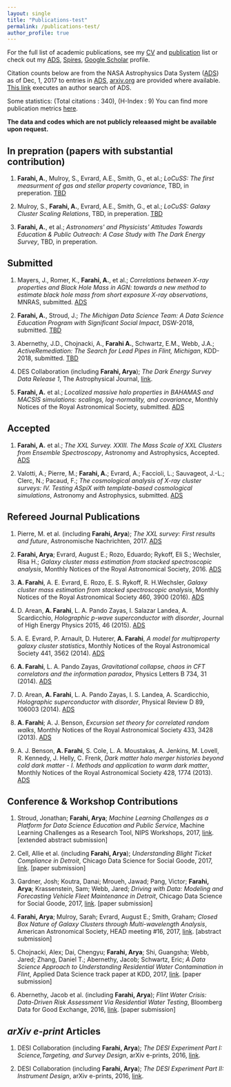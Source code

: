 ```yaml
---
layout: single
title: "Publications-test"
permalink: /publications-test/
author_profile: true
---
```


For the full list of academic publications, see my [CV](https://www.overleaf.com/read/gxckmhrxwngb) and [publication](https://www.overleaf.com/read/xhshtnqmczdf) list or check out my [ADS](https://ui.adsabs.harvard.edu/#search/q=author%3A%22Farahi%2C%20Arya), [Spires](http://inspirehep.net/author/profile/A.Farahi.1), [Google Scholar](https://scholar.google.com/citations?user=TFLWMfQAAAAJ&hl=en) profile. 

Citation counts below are from the NASA Astrophysics Data System ([ADS](http://adsabs.harvard.edu/)) as of Dec, 1, 2017 to entries in [ADS](http://adsabs.harvard.edu/), [arxiv.org](https://arxiv.org/) are provided where available. [This link](https://ui.adsabs.harvard.edu/#search/q=orcid\%3A0000-0003-0777-4618&sort=citation_count\%20desc\%2C\%20bibcode\%20desc) executes an author search of ADS.

Some statistics: (Total citations : 340), (H-Index : 9)
You can find more publication metrics [here](https://ui.adsabs.harvard.edu/#search/q=author%3A%22Farahi%2C%20Arya/metrics).

**The data and codes which are not publicly releaased might be available upon request.**


In prepration (papers with substantial contribution)
------

1. **Farahi, A.**, Mulroy, S., Evrard, A.E., Smith, G., et al.; *LoCuSS: The first measurment of gas and stellar property covariance*, TBD, in preperation. [TBD](TBD)

1. Mulroy, S., **Farahi, A.**, Evrard, A.E., Smith, G., et al.; *LoCuSS: Galaxy Cluster Scaling Relations*, TBD, in preperation. [TBD](TBD)

1. **Farahi, A.**, et al.; *Astronomers' and Physicists' Attitudes Towards Education & Public Outreach: A Case Study with The Dark Energy Survey*, TBD, in preperation.

Submitted
------

1. Mayers, J., Romer, K., **Farahi, A.**, et al.; *Correlations between X-ray properties and Black Hole Mass in AGN: towards a new method to estimate black hole mass from short exposure X-ray observations*, MNRAS, submitted. [ADS](http://adsabs.harvard.edu/abs/2018arXiv180306891M)

1. **Farahi, A.**, Stroud, J.; *The Michigan Data Science Team: A Data Science Education Program with Significant Social Impact*, DSW-2018, submitted. [TBD](TBD)

1. Abernethy, J.D., Chojnacki, A., **Farahi A.**, Schwartz, E.M., Webb, J.A.; *ActiveRemediation: The Search for Lead Pipes in Flint, Michigan*, KDD-2018, submitted. [TBD](TBD)

1. DES Collaboration (including **Farahi, Arya**); *The Dark Energy Survey Data Release 1*, The Astrophysical Journal, [link](https://www.darkenergysurvey.org/wp-content/uploads/2018/01/DR1Release.pdf).

1. **Farahi, A.** et al.; *Localized massive halo properties in BAHAMAS and MACSIS simulations: scalings, log-normality, and covariance*, Monthly Notices of the Royal Astronomical Society, submitted. [ADS](http://adsabs.harvard.edu/abs/2017arXiv171104922F)

Accepted
------

1. **Farahi, A.** et al.; *The XXL Survey. XXIII. The Mass Scale of XXL Clusters from Ensemble Spectroscopy*, Astronomy and Astrophysics, Accepted. [ADS](http://adsabs.harvard.edu/abs/2017arXiv171107066F)

1. Valotti, A.; Pierre, M.; **Farahi, A.**; Evrard, A.; Faccioli, L.; Sauvageot, J.-L.; Clerc, N.; Pacaud, F.; *The cosmological analysis of X-ray cluster surveys: IV. Testing ASpiX with template-based cosmological simulations*, Astronomy and Astrophysics, submitted. [ADS](http://adsabs.harvard.edu/abs/2017arXiv171001569V)


Refereed Journal Publications 
------

1. Pierre, M. et al. (including **Farahi, Arya**); *The XXL survey: First results and future*, Astronomische Nachrichten, 2017. [ADS](http://adsabs.harvard.edu/abs/2017AN....338..334P)


1. **Farahi, Arya**; Evrard, August E.; Rozo, Eduardo; Rykoff, Eli S.; Wechsler, Risa H.; *Galaxy cluster mass estimation from stacked spectroscopic analysis*, Monthly Notices of the Royal Astronomical Society, 2016. [ADS](http://adsabs.harvard.edu/abs/2016MNRAS.460.3900F)  


1. **A. Farahi**, A. E. Evrard, E. Rozo, E. S. Rykoff, R. H.Wechsler, *Galaxy cluster mass estimation
from stacked spectroscopic analysis*, Monthly Notices of the Royal Astronomical Society 460,
3900 (2016). [ADS](http://adsabs.harvard.edu/abs/2016A&A...592A...1P)  


1. D. Arean, **A. Farahi**, L. A. Pando Zayas, I. Salazar Landea, A. Scardicchio, *Holographic
p-wave superconductor with disorder*, Journal of High Energy Physics 2015, 46 (2015). [ADS](http://adsabs.harvard.edu/abs/2015JHEP...07..046A) 


1. A. E. Evrard, P. Arnault, D. Huterer, **A. Farahi**, *A model for multiproperty galaxy cluster statistics*, Monthly Notices of the Royal Astronomical Society 441, 3562 (2014). [ADS](http://adsabs.harvard.edu/abs/2014MNRAS.441.3562E) 


1. **A. Farahi**, L. A. Pando Zayas, *Gravitational collapse, chaos in CFT correlators and the information paradox*, Physics Letters B 734, 31 (2014). [ADS](http://adsabs.harvard.edu/abs/2014PhLB..734...31F) 


1. D. Arean, **A. Farahi**, L. A. Pando Zayas, I. S. Landea, A. Scardicchio, *Holographic superconductor with disorder*, Physical Review D 89, 106003 (2014). [ADS](http://adsabs.harvard.edu/abs/2014PhRvD..89j6003A)


1. **A. Farahi**; A. J. Benson, *Excursion set theory for correlated random walks*, Monthly Notices of the Royal Astronomical Society 433, 3428 (2013). [ADS](http://adsabs.harvard.edu/abs/2013MNRAS.433.3428F)  


1. A. J. Benson, **A. Farahi**, S. Cole, L. A. Moustakas, A. Jenkins, M. Lovell, R. Kennedy, J.
Helly, C. Frenk, *Dark matter halo merger histories beyond cold dark matter - I. Methods and application to warm dark matter*, Monthly Notices of the Royal Astronomical Society 428, 1774 (2013). [ADS](http://adsabs.harvard.edu/abs/2013MNRAS.428.1774B) 



Conference & Workshop Contributions
------

1. Stroud, Jonathan; **Farahi, Arya**; *Machine Learning Challenges as a Platform for Data Science Education and Public Service*, Machine Learning Challenges as a Research Tool, NIPS Workshops, 2017, [link](https://docs.google.com/viewer?a=v&pid=sites&srcid=Y2hhbGVhcm4ub3JnfHdvcmtzaG9wfGd4OjIxYjg4YzQzYWVlNzBkNjc). [extended abstract submission]

1. Cell, Allie et al. (including **Farahi, Arya**); *Understanding Blight Ticket Compliance in Detroit*, Chicago Data Science for Social Goode, 2017, [link](https://dssg.uchicago.edu/wp-content/uploads/2017/09/cell.pdf). [paper submission]

1. Gardner, Josh; Koutra, Danai; Mroueh, Jawad; Pang, Victor; **Farahi, Arya**; Krassenstein, Sam; Webb, Jared; *Driving with Data: Modeling and Forecasting Vehicle Fleet Maintenance in Detroit*, Chicago Data Science for Social Goode, 2017, [link](https://dssg.uchicago.edu/wp-content/uploads/2017/09/webb-min.pdf). [paper submission]

1. **Farahi, Arya**; Mulroy, Sarah; Evrard, August E.; Smith, Graham; *Closed Box Nature of Galaxy Clusters through Multi-wavelength Analysis*, American Astronomical Society, HEAD meeting #16, 2017, [link](http://adsabs.harvard.edu/abs/2017HEAD...1610512F). [abstract submission]

1. Chojnacki, Alex; Dai, Chengyu; **Farahi, Arya**; Shi, Guangsha; Webb, Jared; Zhang, Daniel T.; Abernethy, Jacob; Schwartz, Eric; *A Data Science Approach to Understanding Residential Water Contamination in Flint*, Applied Data Science track paper at KDD, 2017, [link](http://www.kdd.org/kdd2017/papers/view/a-data-science-approach-to-understanding-residential-water-contamination-in). [paper submission]  

1. Abernethy, Jacob et al. (including **Farahi, Arya**); *Flint Water Crisis: Data-Driven Risk Assessment Via Residential Water Testing*, Bloomberg Data for Good Exchange, 2016, [link](https://arxiv.org/abs/1610.00580). [paper submission]



*arXiv e-print* Articles 
------

1. DESI Collaboration (including **Farahi, Arya**); *The DESI Experiment Part I: Science,Targeting, and Survey Design*, arXiv e-prints, 2016, [link](http://adsabs.harvard.edu/abs/2016arXiv161100036D). 


1. DESI Collaboration (including **Farahi, Arya**); *The DESI Experiment Part II: Instrument Design*, arXiv e-prints, 2016, [link](http://adsabs.harvard.edu/abs/2016arXiv161100037D).
